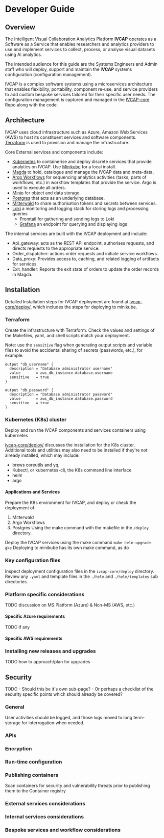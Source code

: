 # Developer Guide

## Overview

The Intelligent Visual Collaboration Analytics Platform __IVCAP__ operates as a Software as a Service that enables researchers and analytics providers to use and implement services to collect, process, or analyse visual datasets using AI analytics.

The intended audience for this guide are the Systems Engineers and Admin staff who will deploy, support and maintain the __IVCAP__ systems configuration (configuration management).

IVCAP is a complex software systems using a microservices architecture that enables flexibility, portability, component re-use, and service providers to add custom bespoke services tailored for their specific user needs.
The configuration management is captured and managed in the [IVCAP-core](https://github.com/reinventingscience/ivcap-core) Repo along with the code.

## Architecture

IVCAP uses cloud infrastructure such as Azure, Amazon Web Services (AWS) to host its constituent services and software components.  
[Terraform](https://www.terraform.io/) is used to provision and manage the infrastructure.

Core External services and components include:
* [Kubernetes](https://kubernetes.io/) to containerise and deploy discrete services that provide analytics on IVCAP.  Use [Minikube](https://minikube.sigs.k8s.io/docs/start/) for a local install.
* [Magda](https://magda.io/) to hold, catalogue and manage the IVCAP data and meta-data.
* [Argo Workflows](https://argoproj.github.io/argo-workflows/) for sequencing analytics activities (tasks, parts of workflows, etc.) in workflow templates that provide the service.  Argo is used to execute all orders.
* [Minio](https://min.io/) for object and data storage.
* [Postgres]() that acts as an underlying database.
* [Mitterwald]() to share authorisation tokens and secrets between services.
* [Loki](https://github.com/grafana/loki) a monitoring and logging stack for storing logs and processing queries
  * [Promtail]() for gathering and sending logs to Loki
  * [Grafana](https://grafana.com/docs/loki/latest/api/) an endpoint for querying and displaying logs

The internal services are built with the IVCAP deployment and include:
* Api_gateway: acts as the REST API endpoint, authorises requests, and directs requests to the appropriate service.
* Order_dispatcher: actions order requests and initiate service workflows.  
* Data_proxy: Provides access to, caching, and related logging of artifacts for services.
* Exit_handler: Reports the exit state of orders to update the order records in Magda. 

## Installation

Detailed Installation steps for IVCAP deployment are found at [ivcap-core/deploy/](https://github.com/reinventingscience/ivcap-core/tree/develop/deploy), which includes the steps for deploying to minikube.

### Terraform

Create the infrastructure with Terraform.
Check the values and settings of the Makefiles, yaml, and shell scripts match your deployment.

Note: use the `sensitive` flag when generating output scripts and variable files to avoid the accidental sharing of secrets (passwords, etc.), for example:
```
output "db_username" {
  description = "Database administrator username"
  value       = aws_db_instance.database.username
  sensitive   = true
}

output "db_password" {
  description = "Database administrator password"
  value       = aws_db_instance.database.password
  sensitive   = true
}
```

### Kubernetes (K8s) cluster

Deploy and run the IVCAP components and services containers using kubernetes 

[ivcap-core/deploy/](https://github.com/reinventingscience/ivcap-core/tree/develop/deploy) discusses the installation for the K8s cluster.  
Additional tools and utilities may also need to be installed if they're not already installed, which may include:
* brews coreutils and yq, 
* Kubectl, or kubernetes-cli, the K8s command line interface 
* helm
* argo

#### Applications and Services

Prepare the K8s environment for IVCAP, and deploy or check the deployment of:
1. Mitterwald
1. Argo Workflows
1. Postgres
Using the make command with the makefile in the `/deploy` directory.

Deploy the IVCAP services using the make command `make helm-upgrade-gke`
Deploying to minikube has its own make command, as do 

### Key configuration files

Inspect deployment configuration files in the `ivcap-core/deploy` directory. 
Review any `.yaml` and template files in the `./helm` and `./helm/templates` sub directories.

### Platform specific considerations

TODO discussion on MS Platform (Azure) & Non-MS (AWS, etc.)

#### Specific Azure requirements

TODO if any

#### Specific AWS requirements

### Installing new releases and upgrades

TODO how to approach/plan for upgrades 

## Security

TODO - Should this be it's own sub-page?  - Or perhaps a checklist of the security specific points which should already be covered?

### General

User activities should be logged, and those logs moved to long term-storage for interrogation when needed.

### APIs 

### Encryption

### Run-time configuration

### Publishing containers

Scan containers for security and vulnerability threats prior to publishing them to the Container registry

### External services considerations

### Internal services considerations

### Bespoke services and workflow considerations

